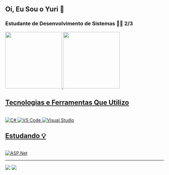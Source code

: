 ## Oi, Eu Sou o Yuri 👋
### Estudante de Desenvolvimento de Sistemas 👨‍💻 2/3

<div>
<a href="https://github.com/Yurif-s">
<img height="180em" src="https://github-readme-stats.vercel.app/api?username=Yurif-s&show_icons=true&theme=tokyonight&include_all_commits=true&count_private=true"/>
<img height="180em" src="https://github-readme-stats.vercel.app/api/top-langs/?username=Yurif-s&layout=compact&langs_count=7&theme=tokyonight"/>
</div>
   
## Tecnologias e Ferramentas Que Utilizo
 
<div style="display: inline_block"><br/>
  <img aling="center" alt="C#" src="https://img.shields.io/badge/c%23-%23239120.svg?style=for-the-badge&logo=csharp&logoColor=white">
  <img aling="center" alt="VS Code" src="https://img.shields.io/badge/VS%20Code-0078d7.svg?style=for-the-badge&logo=visual-studio-code&logoColor=white">
  <img aling="center" alt="Visual Studio" src="https://img.shields.io/badge/Visual%20Studio-5C2D91.svg?style=for-the-badge&logo=visual-studio&logoColor=white">  
</div>

## Estudando 💡

<div style="display: inline_block"><br/>
  <img aling="center" alt="ASP.Net" src="https://img.shields.io/badge/ASP.NET-5C2D91?style=for-the-badge&logo=.net&logoColor=white">  
</div>
<hr>
<div>
<a href="https://instagram.com/yuri_f.s" target="_blank"><img src="https://img.shields.io/badge/-Instagram-%23E4405F?style=for-the-badge&logo=instagram&logoColor=white" target="_blank"></a>
<a href="https://www.linkedin.com/in/yurifs90/" target="_blank"><img src="https://img.shields.io/badge/-LinkedIn-%230077B5?style=for-the-badge&logo=linkedin&logoColor=white" target="_blank"></a>   
</div>
     
